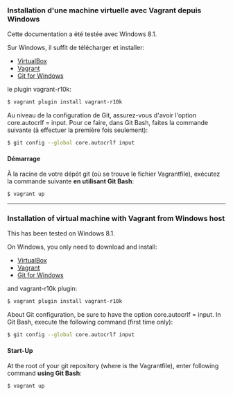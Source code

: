### Installation d'une machine virtuelle avec Vagrant depuis Windows

Cette documentation a été testée avec Windows 8.1.

Sur Windows, il suffit de télécharger et installer:

* [VirtualBox](https://www.virtualbox.org/wiki/Downloads)
* [Vagrant](https://releases.hashicorp.com/vagrant/1.7.2/)
* [Git for Windows](https://msysgit.github.io/)

le plugin vagrant-r10k: 

```sh
$ vagrant plugin install vagrant-r10k
``` 

Au niveau de la configuration de Git, assurez-vous d'avoir l'option core.autocrlf = input. Pour ce faire, dans Git Bash, faites la commande suivante (à effectuer la première fois seulement): 

```sh
$ git config --global core.autocrlf input
```

#### Démarrage

À la racine de votre dépôt git (où se trouve le fichier Vagrantfile), exécutez la commande suivante **en utilisant Git Bash**:

```sh
$ vagrant up
```

***

### Installation of virtual machine with Vagrant from Windows host

This has been tested on Windows 8.1.

On Windows, you only need to download and install:

* [VirtualBox](https://www.virtualbox.org/wiki/Downloads)
* [Vagrant](https://dl.bintray.com/mitchellh/vagrant/vagrant_1.7.2.msi)
* [Git for Windows](https://msysgit.github.io/)

and vagrant-r10k plugin: 

```sh
$ vagrant plugin install vagrant-r10k
``` 

About Git configuration, be sure to have the option core.autocrlf = input. In Git Bash, execute the following command (first time only): 

```sh
$ git config --global core.autocrlf input
```

#### Start-Up

At the root of your git repository (where is the Vagrantfile), enter following command **using Git Bash**:

```sh
$ vagrant up
```
